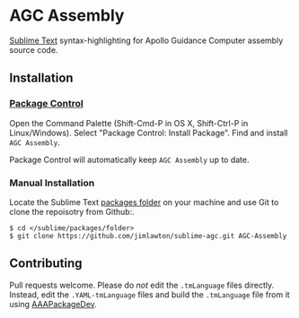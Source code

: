# AGC Assembly
[Sublime Text](http://www.sublimetext.com) syntax-highlighting for Apollo Guidance Computer assembly source code.

## Installation

### [Package Control][1]

Open the Command Palette (Shift-Cmd-P in OS X, Shift-Ctrl-P in Linux/Windows).
Select "Package Control: Install Package". Find and install `AGC Assembly`.

Package Control will automatically keep `AGC Assembly` up to date.

### Manual Installation

Locate the Sublime Text [packages folder][2] on your machine and use Git to
clone the repoisotry from Github:.

    $ cd </sublime/packages/folder>
    $ git clone https://github.com/jimlawton/sublime-agc.git AGC-Assembly

## Contributing

Pull requests welcome. Please do *not* edit the `.tmLanguage` files
directly. Instead, edit the `.YAML-tmLanguage` files and build the
`.tmLanguage` file from it using
[AAAPackageDev](https://github.com/SublimeText/AAAPackageDev).


[1]:https://packagecontrol.io/
[2]:http://docs.sublimetext.info/en/latest/basic_concepts.html#the-packages-directory
